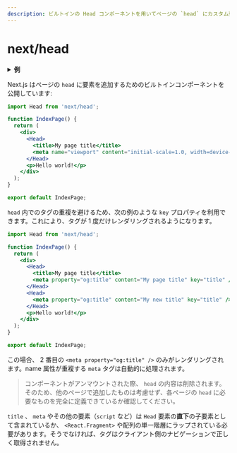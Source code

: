 ```yaml
---
description: ビルトインの Head コンポーネントを用いてページの `head` にカスタム要素を追加します。
---
```


# next/head

<details>
  <summary><b>例</b></summary>
  <ul>
    <li><a href="https://github.com/zeit/next.js/tree/canary/examples/head-elements">ヘッド要素</a></li>
    <li><a href="https://github.com/zeit/next.js/tree/canary/examples/layout-component">レイアウトコンポーネント</a></li>
  </ul>
</details>

Next.js はページの `head` に要素を追加するためのビルトインコンポーネントを公開しています:

```jsx
import Head from 'next/head';

function IndexPage() {
  return (
    <div>
      <Head>
        <title>My page title</title>
        <meta name="viewport" content="initial-scale=1.0, width=device-width" />
      </Head>
      <p>Hello world!</p>
    </div>
  );
}

export default IndexPage;
```

`head` 内でのタグの重複を避けるため、次の例のような `key` プロパティを利用できます。これにより、タグが 1 度だけレンダリングされるようになります。

```jsx
import Head from 'next/head';

function IndexPage() {
  return (
    <div>
      <Head>
        <title>My page title</title>
        <meta property="og:title" content="My page title" key="title" />
      </Head>
      <Head>
        <meta property="og:title" content="My new title" key="title" />
      </Head>
      <p>Hello world!</p>
    </div>
  );
}

export default IndexPage;
```

この場合、 2 番目の `<meta property="og:title" />` のみがレンダリングされます。name 属性が重複する `meta` タグは自動的に処理されます。

> コンポーネントがアンマウントされた際、 `head` の内容は削除されます。そのため、他のページで追加したものは考慮せず、各ページの `head` に必要なものを完全に定義できているか確認してください。

`title` 、 `meta` やその他の要素（`script` など）は `Head` 要素の**直下**の子要素として含まれているか、
`<React.Fragment>` や配列の単一階層にラップされている必要があります。そうでなければ、タグはクライアント側のナビゲーションで正しく取得されません。

